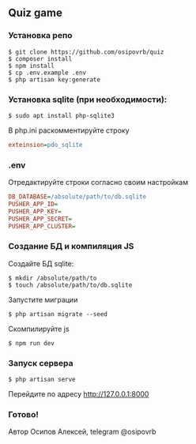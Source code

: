 ## Quiz game
### Установка репо
```shell
$ git clone https://github.com/osipovrb/quiz
$ composer install
$ npm install
$ cp .env.example .env
$ php artisan key:generate
```
### Установка sqlite (при необходимости):
```shell
$ sudo apt install php-sqlite3
```
В php.ini раскомментируйте строку
```ini
exteinsion=pdo_sqlite
```
### .env
Отредактируйте строки согласно своим настройкам
```ini
DB_DATABASE=/absolute/path/to/db.sqlite
PUSHER_APP_ID=
PUSHER_APP_KEY=
PUSHER_APP_SECRET=
PUSHER_APP_CLUSTER=
```
### Создание БД и компиляция JS
Создайте БД sqlite:
```shell
$ mkdir /absolute/path/to
$ touch /absolute/path/to/db.sqlite
```
Запустите миграции
```shell
$ php artisan migrate --seed
```
Скомпилируйте js
```shell
$ npm run dev
```
### Запуск сервера
```shell
$ php artisan serve
```
Перейдите по адресу http://127.0.0.1:8000
### Готово!
Автор Осипов Алексей, telegram @osipovrb
